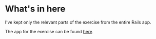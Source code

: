 # What's in here

I've kept only the relevant parts of the exercise from the entire Rails app.

The app for the exercise can be found
[here](https://github.com/thoughtbot-upcase-exercises/tdd-spec-cleanup-exercise/blob/master/spec/models/invitation_spec.rb).
